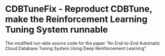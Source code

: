 # CDBTuneFix - Reproduct CDBTune, make the Reinforcement Learning Tuning System runnable

The modified run-able source code for the paper "An End-to-End Automatic Cloud Database Tuning System Using Deep Reinforcement Learning"
